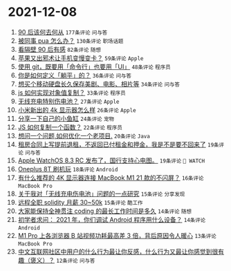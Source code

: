 # 2021-12-08

1. [90 后该何去何从](https://www.v2ex.com/t/820774) `177条评论` `问与答`
1. [被同事 pua 怎么办？](https://www.v2ex.com/t/820803) `130条评论` `职场话题`
1. [看隔壁 90 后有感](https://www.v2ex.com/t/820799) `82条评论` `随想`
1. [苹果又出邪术让手机变慢变卡？](https://www.v2ex.com/t/820787) `59条评论` `Apple`
1. [使用 git，既要用「命令行」也要用「UI」](https://www.v2ex.com/t/820776) `48条评论` `程序员`
1. [你是如何定义「躺平」的？](https://www.v2ex.com/t/820822) `36条评论` `问与答`
1. [想买个移动硬盘长久保存美剧、电影、相片等](https://www.v2ex.com/t/820777) `34条评论` `问与答`
1. [js 如何实现对象值复制？](https://www.v2ex.com/t/820807) `33条评论` `程序员`
1. [无线充电特别伤电池？](https://www.v2ex.com/t/820792) `27条评论` `Apple`
1. [小米新出的 4k 显示器怎么样](https://www.v2ex.com/t/820795) `26条评论` `Apple`
1. [分享一下自己的小鱼缸](https://www.v2ex.com/t/820827) `24条评论` `宠物`
1. [JS 如何复制一个函数？](https://www.v2ex.com/t/820839) `22条评论` `程序员`
1. [想问一个问题,如何优化一个老项目.](https://www.v2ex.com/t/820819) `20条评论` `Java`
1. [租房合同上写提前退租，不返回已付租金和押金，我是不是要不回来了](https://www.v2ex.com/t/820875) `19条评论` `问与答`
1. [Apple WatchOS 8.3 RC 发布了，国行支持心电图。](https://www.v2ex.com/t/820847) `19条评论` ` WATCH`
1. [Oneplus 8T 刷机玩](https://www.v2ex.com/t/820825) `18条评论` `Android`
1. [有什么推荐的 4K 显示器连接 MacBook M1 21 款的不闪屏？](https://www.v2ex.com/t/820779) `16条评论` `MacBook Pro`
1. [关于我对「无线充电伤电池」问题的一点研究](https://www.v2ex.com/t/820854) `15条评论` `分享发现`
1. [远程全职 solidity 月薪 30~50k](https://www.v2ex.com/t/820785) `15条评论` `酷工作`
1. [大家能保持全神贯注 coding 的最长工作时间是多久](https://www.v2ex.com/t/820853) `14条评论` `随想`
1. [初学者求问： 2021 年，你们调试 Android 程序用什么设备？](https://www.v2ex.com/t/820793) `14条评论` `Android`
1. [M1 Pro 上各浏览器 B 站视频功耗最高差 3 倍，背后原因令人暖心](https://www.v2ex.com/t/820840) `13条评论` `MacBook Pro`
1. [中文互联网社区中用户的什么行为最让你反感，什么行为又最让你感觉到很有趣（褒义）？](https://www.v2ex.com/t/820858) `12条评论` `问与答`
